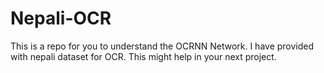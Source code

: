 # Nepali-OCR
This is a repo for you to understand the OCRNN Network. I have provided with nepali dataset for OCR. This might help in your next project.
